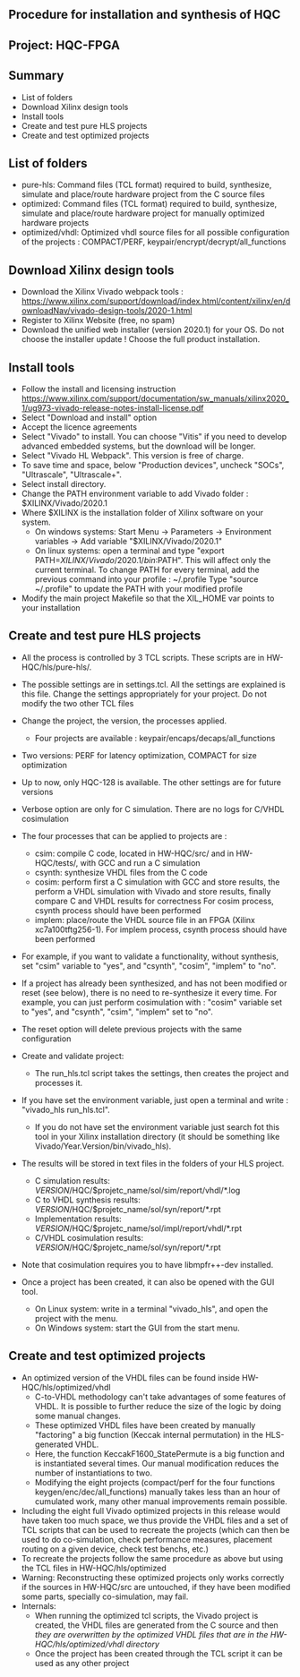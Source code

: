 ## Procedure for installation and synthesis of HQC
## Project: HQC-FPGA


## Summary
  - List of folders
  - Download Xilinx design tools
  - Install tools
  - Create and test pure HLS projects
  - Create and test optimized projects

## List of folders
  - pure-hls: Command files (TCL format) required to build, synthesize, simulate and place/route hardware project from the C source files 
  - optimized: Command files (TCL format) required to build, synthesize, simulate and place/route hardware project for manually optimized hardware projects
  - optimized/vhdl: Optimized vhdl source files for all possible configuration of the projects : COMPACT/PERF, keypair/encrypt/decrypt/all_functions
  
## Download Xilinx design tools
  - Download the Xilinx Vivado webpack tools : https://www.xilinx.com/support/download/index.html/content/xilinx/en/downloadNav/vivado-design-tools/2020-1.html
  - Register to Xilinx Website (free, no spam) 
  - Download the unified web installer (version 2020.1) for your OS. Do not choose the installer update ! Choose the full product installation.

## Install tools
  - Follow the install and licensing instruction https://www.xilinx.com/support/documentation/sw_manuals/xilinx2020_1/ug973-vivado-release-notes-install-license.pdf 
  - Select "Download and install" option
  - Accept the licence agreements
  - Select "Vivado" to install. You can choose "Vitis" if you need to develop advanced embedded systems, but the download will be longer.
  - Select "Vivado HL Webpack". This version is free of charge. 
  - To save time and space, below "Production devices", uncheck "SOCs", "Ultrascale", "Ultrascale+".
  - Select install directory.
  - Change the PATH environment variable to add Vivado folder : $XILINX/Vivado/2020.1
  - Where $XILINX is the installation folder of Xilinx software on your system.
    - On windows systems: Start Menu -> Parameters -> Environment variables -> Add variable "$XILINX/Vivado/2020.1"
    - On linux systems: open a terminal and type "export PATH=$XILINX/Vivado/2020.1/bin:$PATH". This will affect only the current terminal.
      To change PATH for every terminal, add the previous command into your profile : ~/.profile
      Type "source ~/.profile" to update the PATH with your modified profile    
  - Modify the main project Makefile so that the XIL_HOME var points to your installation
  
## Create and test pure HLS projects
  - All the process is controlled by 3 TCL scripts. These scripts are in HW-HQC/hls/pure-hls/. 
  - The possible settings are in settings.tcl. All the settings are explained is this file. Change the settings appropriately for your project. 
    Do not modify the two other TCL files
  
  - Change the project, the version, the processes applied.
    - Four projects are available : keypair/encaps/decaps/all_functions
  - Two versions: PERF for latency optimization, COMPACT for size optimization
  - Up to now, only HQC-128 is available. The other settings are for future versions
  - Verbose option are only for C simulation. There are no logs for C/VHDL cosimulation
  - The four processes that can be applied to projects are :
    - csim: compile C code, located in HW-HQC/src/ and in HW-HQC/tests/, with GCC and run a C simulation
    - csynth: synthesize VHDL files from the C code
    - cosim: perform first a C simulation with GCC and store results, the perform a VHDL simulation with Vivado and store results, finally compare C and VHDL results for correctness
      For cosim process, csynth process should have been performed 
    - implem: place/route the VHDL source file in an FPGA (Xilinx xc7a100tftg256-1).
        For implem process, csynth process should have been performed   
  - For example, if you want to validate a functionality, without synthesis, set "csim" variable to "yes", and "csynth", "cosim", "implem" to "no".
  - If a project has already been synthesized, and has not been modified or reset (see below), there is no need to re-synthesize it every time.
    For example, you can just perform cosimulation with : "cosim" variable set to "yes", and "csynth", "csim", "implem" set to "no". 
  - The reset option will delete previous projects with the same configuration
  
  - Create and validate project:
    - The run_hls.tcl script takes the settings, then creates the project and processes it.
  - If you have set the environment variable, just open a terminal and write : "vivado_hls run_hls.tcl".
    - If you do not have set the environment variable just search fot this tool in your Xilinx installation directory (it should be something like Vivado/Year.Version/bin/vivado_hls). 
  - The results will be stored in text files in the folders of your HLS project.
    - C simulation results: $VERSION/$HQC/$projetc_name/sol/sim/report/vhdl/*.log
    - C to VHDL synthesis results: $VERSION/$HQC/$projetc_name/sol/syn/report/*.rpt
    - Implementation results: $VERSION/$HQC/$projetc_name/sol/impl/report/vhdl/*.rpt
    - C/VHDL cosimulation results: $VERSION/$HQC/$projetc_name/sol/syn/report/*.rpt 
  - Note that cosimulation requires you to have libmpfr++-dev installed.
  
  - Once a project has been created, it can also be opened with the GUI tool.
    - On Linux system: write in a terminal "vivado_hls", and open the project with the menu.
    - On Windows system: start the GUI from the start menu.

## Create and test optimized projects
  - An optimized version of the VHDL files can be found inside HW-HQC/hls/optimized/vhdl
    - C-to-VHDL methodology can't take advantages of some features of VHDL. It is possible to further reduce the size of the logic by doing some manual changes.
    - These optimized VHDL files have been created by manually "factoring" a big function (Keccak internal permutation) in the HLS-generated VHDL.
    - Here, the function KeccakF1600_StatePermute is a big function and is instantiated several times. Our manual modification reduces the number of instantiations to two.
    - Modifying the eight projects (compact/perf for the four functions keygen/enc/dec/all_functions) manually takes less than an hour of cumulated work, many other manual improvements remain possible.
  - Including the eight full Vivado optimized projects in this release would have taken too much space, we thus provide the VHDL files and a set of TCL scripts that can be used to recreate the projects (which can then be used to do co-simulation, check performance measures, placement routing on a given device, check test benchs, etc.)
  - To recreate the projects follow the same procedure as above but using the TCL files in HW-HQC/hls/optimized
  - Warning: Reconstructing these optimized projects only works correctly if the sources in HW-HQC/src are untouched, if they have been modified some parts, specially co-simulation, may fail.
  - Internals:
    - When running the optimized tcl scripts, the Vivado project is created, the VHDL files are generated from the C source and then *they are overwritten by the optimized VHDL files that are in the HW-HQC/hls/optimized/vhdl directory*
    - Once the project has been created through the TCL script it can be used as any other project
